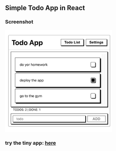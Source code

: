 ## Simple Todo App in React
### Screenshot
<img src="./Screenshot.png" width=350>


### try the tiny app: [here](https://ooalrai.github.io/my-todo-app/)